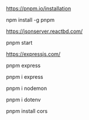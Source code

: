 

https://pnpm.io/installation

npm install -g pnpm

https://jsonserver.reactbd.com/

pnpm start

https://expressjs.com/

pnpm express

pnpm i express

pnpm i nodemon

pnpm i dotenv

pnpm install cors